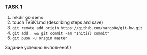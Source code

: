 ### TASK 1
1) mkdir git-demo
2) touch TASK1.md (describing steps and save)
3) `git remote add origin https://github.com/nargo0o/git-hw.git`
4) `git add . && git commit -am "Initial commit"`
5) `git push -u origin master`

Задание успешно выполнено!:)